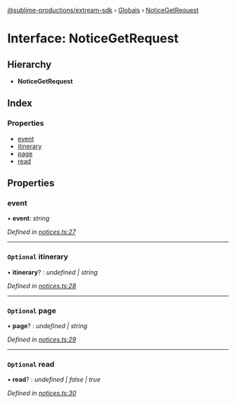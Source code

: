 [@sublime-productions/extream-sdk](../README.md) › [Globals](../globals.md) › [NoticeGetRequest](noticegetrequest.md)

# Interface: NoticeGetRequest

## Hierarchy

* **NoticeGetRequest**

## Index

### Properties

* [event](noticegetrequest.md#event)
* [itinerary](noticegetrequest.md#optional-itinerary)
* [page](noticegetrequest.md#optional-page)
* [read](noticegetrequest.md#optional-read)

## Properties

###  event

• **event**: *string*

*Defined in [notices.ts:27](https://github.com/Extream-SaaS/ex-sdk/blob/1c866e4/src/notices.ts#L27)*

___

### `Optional` itinerary

• **itinerary**? : *undefined | string*

*Defined in [notices.ts:28](https://github.com/Extream-SaaS/ex-sdk/blob/1c866e4/src/notices.ts#L28)*

___

### `Optional` page

• **page**? : *undefined | string*

*Defined in [notices.ts:29](https://github.com/Extream-SaaS/ex-sdk/blob/1c866e4/src/notices.ts#L29)*

___

### `Optional` read

• **read**? : *undefined | false | true*

*Defined in [notices.ts:30](https://github.com/Extream-SaaS/ex-sdk/blob/1c866e4/src/notices.ts#L30)*
